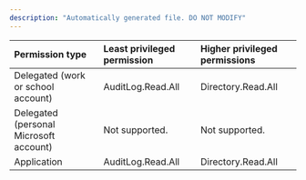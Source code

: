 ```yaml
---
description: "Automatically generated file. DO NOT MODIFY"
---
```


|Permission type|Least privileged permission|Higher privileged permissions|
|:---|:---|:---|
|Delegated (work or school account)|AuditLog.Read.All|Directory.Read.All|
|Delegated (personal Microsoft account)|Not supported.|Not supported.|
|Application|AuditLog.Read.All|Directory.Read.All|

